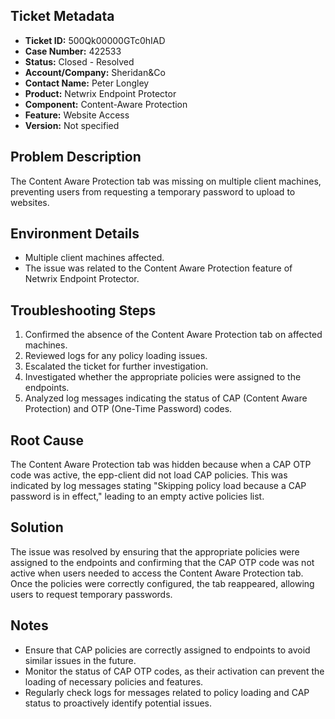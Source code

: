 ## Ticket Metadata
- **Ticket ID:** 500Qk00000GTc0hIAD
- **Case Number:** 422533
- **Status:** Closed - Resolved
- **Account/Company:** Sheridan&Co
- **Contact Name:** Peter Longley
- **Product:** Netwrix Endpoint Protector
- **Component:** Content-Aware Protection
- **Feature:** Website Access
- **Version:** Not specified

## Problem Description
The Content Aware Protection tab was missing on multiple client machines, preventing users from requesting a temporary password to upload to websites.

## Environment Details
- Multiple client machines affected.
- The issue was related to the Content Aware Protection feature of Netwrix Endpoint Protector.

## Troubleshooting Steps
1. Confirmed the absence of the Content Aware Protection tab on affected machines.
2. Reviewed logs for any policy loading issues.
3. Escalated the ticket for further investigation.
4. Investigated whether the appropriate policies were assigned to the endpoints.
5. Analyzed log messages indicating the status of CAP (Content Aware Protection) and OTP (One-Time Password) codes.

## Root Cause
The Content Aware Protection tab was hidden because when a CAP OTP code was active, the epp-client did not load CAP policies. This was indicated by log messages stating "Skipping policy load because a CAP password is in effect," leading to an empty active policies list.

## Solution
The issue was resolved by ensuring that the appropriate policies were assigned to the endpoints and confirming that the CAP OTP code was not active when users needed to access the Content Aware Protection tab. Once the policies were correctly configured, the tab reappeared, allowing users to request temporary passwords.

## Notes
- Ensure that CAP policies are correctly assigned to endpoints to avoid similar issues in the future.
- Monitor the status of CAP OTP codes, as their activation can prevent the loading of necessary policies and features.
- Regularly check logs for messages related to policy loading and CAP status to proactively identify potential issues.